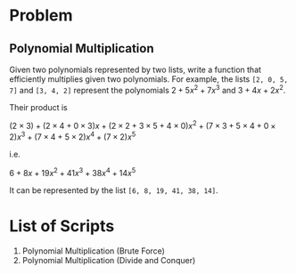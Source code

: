 # Problem

## Polynomial Multiplication

Given two polynomials represented by two lists, write a function that efficiently multiplies given two polynomials. For example, the lists `[2, 0, 5, 7]` and `[3, 4, 2]` represent the polynomials $2 + 5x^2 + 7x^3$ and $3 + 4x + 2x^2$.

Their product is

$(2 \times 3) + (2 \times 4 + 0 \times 3)x + (2 \times 2 + 3 \times 5 + 4 \times 0)x^2 + (7 \times 3 + 5 \times 4 + 0 \times 2)x^3 + (7 \times 4 + 5 \times 2)x^4 + (7 \times 2)x^5$

i.e.

$6 + 8x + 19x^2 + 41x^3 + 38x^4 + 14x^5$

It can be represented by the list `[6, 8, 19, 41, 38, 14]`.

# List of Scripts

1. Polynomial Multiplication (Brute Force)
2. Polynomial Multiplication (Divide and Conquer)
